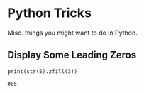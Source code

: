 # Python Tricks

Misc. things you might want to do in Python.

## Display Some Leading Zeros

`print(str(5).zfill(3))`

`005`
